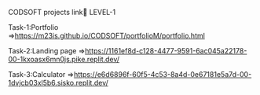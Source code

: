 CODSOFT projects link🔗
LEVEL-1

Task-1:Portfolio =>https://m23is.github.io/CODSOFT/portfolioM/portfolio.html

Task-2:Landing page =>https://1161ef8d-c128-4477-9591-6ac045a22178-00-1kxoasx6mn0js.pike.replit.dev/

Task-3:Calculator =>https://e6d6896f-60f5-4c53-8a4d-0e67181e5a7d-00-1dvjcb03xl5b6.sisko.replit.dev/

